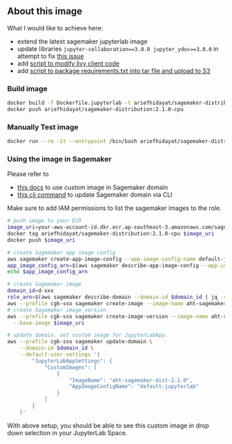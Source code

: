 ## About this image
What I would like to achieve here:
* extend the latest sagemaker jupyterlab image
* update libraries `jupyter-collaboration==3.0.0 jupyter_ydoc==3.0.0` in attempt to fix [this issue](https://github.com/jupyterlab/jupyter-collaboration/issues/351#issuecomment-2378986168) 
* add [script to modify livy client code](./hack-livyclient.sh)
* add [script to package requirements.txt into tar file and upload to S3](./tar-pip.sh)


### Build image

```bash
docker build -f Dockerfile.jupyterlab -t ariefhidayat/sagemaker-distribution:2.1.0-cpu .
docker push ariefhidayat/sagemaker-distribution:2.1.0-cpu
```

### Manually Test image
```bash
docker run --rm -it --entrypoint /bin/bash ariefhidayat/sagemaker-distribution:2.1.0-cpu
```

### Using the image in Sagemaker

Please refer to
* [this docs](https://docs.aws.amazon.com/sagemaker/latest/dg/studio-updated-jl-provide-users-with-images.html) to use custom image in Sagemaker domain
* [this cli command](https://awscli.amazonaws.com/v2/documentation/api/latest/reference/sagemaker/update-domain.html) to update Sagemaker domain via CLI

Make sure to add IAM permissions to list the sagemaker images to the role.
```bash
# push image to your ECR
image_uri=your-aws-account-id.dkr.ecr.ap-southeast-3.amazonaws.com/sagemaker/sagemaker-distribution:2.1.0-cpu
docker tag ariefhidayat/sagemaker-distribution:2.1.0-cpu $image_uri
docker push $image_uri

# create Sagemaker app image config
aws sagemaker create-app-image-config --app-image-config-name default-jupyterlab --jupyter-lab-app-image-config {}
app_image_config_arn=$(aws sagemaker describe-app-image-config --app-image-config-name default-jupyterlab | jq -r .AppImageConfigArn)
echo $app_image_config_arn

# create Sagemaker image
domain_id=d-xxx
role_arn=$(aws sagemaker describe-domain --domain-id $domain_id | jq -r .DefaultSpaceSettings.ExecutionRole)
aws --profile cgk-sso sagemaker create-image --image-name aht-sagemaker-dist-2.1.0 --role-arn $role_arn
# create Sagemaker image version
aws --profile cgk-sso sagemaker create-image-version --image-name aht-sagemaker-dist-2.1.0 \
  --base-image $image_uri

# update domain. set custom image for JupyterLabApp.
aws --profile cgk-sso sagemaker update-domain \
    --domain-id $domain_id \
    --default-user-settings '{
        "JupyterLabAppSettings": {
            "CustomImages": [
                {
                    "ImageName": "aht-sagemaker-dist-2.1.0",
                    "AppImageConfigName": "default-jupyterlab"
                }
            ]
        }
    }'
```

With above setup, you should be able to see this custom image in drop down selection in your JupyterLab Space.
